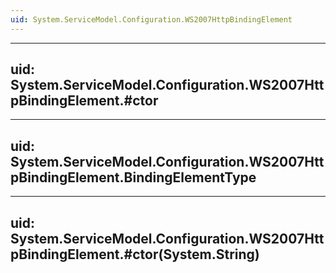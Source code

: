 ```yaml
---
uid: System.ServiceModel.Configuration.WS2007HttpBindingElement
---
```


---
uid: System.ServiceModel.Configuration.WS2007HttpBindingElement.#ctor
---

---
uid: System.ServiceModel.Configuration.WS2007HttpBindingElement.BindingElementType
---

---
uid: System.ServiceModel.Configuration.WS2007HttpBindingElement.#ctor(System.String)
---
